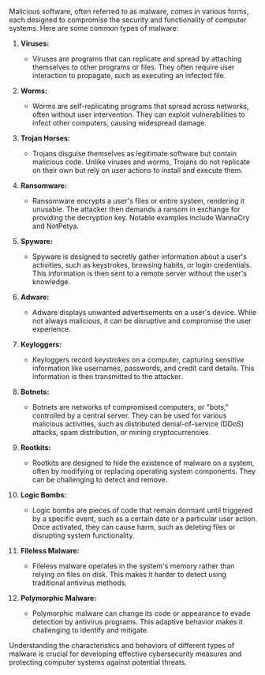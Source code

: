 Malicious software, often referred to as malware, comes in various forms, each designed to compromise the security and functionality of computer systems. Here are some common types of malware:

1. **Viruses:**
   - Viruses are programs that can replicate and spread by attaching themselves to other programs or files. They often require user interaction to propagate, such as executing an infected file.

2. **Worms:**
   - Worms are self-replicating programs that spread across networks, often without user intervention. They can exploit vulnerabilities to infect other computers, causing widespread damage.

3. **Trojan Horses:**
   - Trojans disguise themselves as legitimate software but contain malicious code. Unlike viruses and worms, Trojans do not replicate on their own but rely on user actions to install and execute them.

4. **Ransomware:**
   - Ransomware encrypts a user's files or entire system, rendering it unusable. The attacker then demands a ransom in exchange for providing the decryption key. Notable examples include WannaCry and NotPetya.

5. **Spyware:**
   - Spyware is designed to secretly gather information about a user's activities, such as keystrokes, browsing habits, or login credentials. This information is then sent to a remote server without the user's knowledge.

6. **Adware:**
   - Adware displays unwanted advertisements on a user's device. While not always malicious, it can be disruptive and compromise the user experience.

7. **Keyloggers:**
   - Keyloggers record keystrokes on a computer, capturing sensitive information like usernames, passwords, and credit card details. This information is then transmitted to the attacker.

8. **Botnets:**
   - Botnets are networks of compromised computers, or "bots," controlled by a central server. They can be used for various malicious activities, such as distributed denial-of-service (DDoS) attacks, spam distribution, or mining cryptocurrencies.

9. **Rootkits:**
   - Rootkits are designed to hide the existence of malware on a system, often by modifying or replacing operating system components. They can be challenging to detect and remove.

10. **Logic Bombs:**
    - Logic bombs are pieces of code that remain dormant until triggered by a specific event, such as a certain date or a particular user action. Once activated, they can cause harm, such as deleting files or disrupting system functionality.

11. **Fileless Malware:**
    - Fileless malware operates in the system's memory rather than relying on files on disk. This makes it harder to detect using traditional antivirus methods.

12. **Polymorphic Malware:**
    - Polymorphic malware can change its code or appearance to evade detection by antivirus programs. This adaptive behavior makes it challenging to identify and mitigate.

Understanding the characteristics and behaviors of different types of malware is crucial for developing effective cybersecurity measures and protecting computer systems against potential threats.
